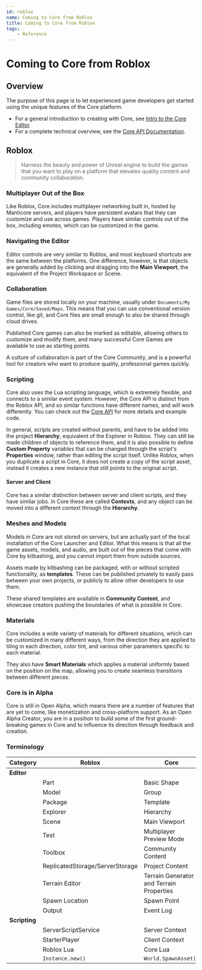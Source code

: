 ```yaml
---
id: roblox
name: Coming to Core from Roblox
title: Coming to Core from Roblox
tags:
    - Reference
---
```


# Coming to Core from Roblox

## Overview

The purpose of this page is to let experienced game developers get started using the unique features of the Core platform.

- For a general introduction to creating with Core, see [Intro to the Core Editor](editor_intro.md)
- For a complete technical overview, see the [Core API Documentation](../api/index.md).

## Roblox

> Harness the beauty and power of Unreal engine to build the games that you want to play on a platform that elevates quality content and community collaboration.

### Multiplayer Out of the Box

Like Roblox, Core includes multiplayer networking built in, hosted by Manticore servers, and players have persistent avatars that they can customize and use across games. Players have similar controls out of the box, including emotes, which can be customized in the game.

### Navigating the Editor

Editor controls are very similar to Roblox, and most keyboard shortcuts are the same between the platforms. One difference, however, is that objects are generally added by clicking and dragging into the **Main Viewport**, the equivalent of the Project Workspace or Scene.

### Collaboration

Game files are stored locally on your machine, usually under ``Documents/My Games/Core/Saved/Maps``. This means that you can use conventional version control, like git, and Core files are small enough to also be shared through cloud drives.

Published Core games can also be marked as editable, allowing others to customize and modify them, and many successful Core Games are available to use as starting points.

A culture of collaboration is part of the Core Community, and is a powerful tool for creators who want to produce quality, professional games quickly.

### Scripting

Core also uses the Lua scripting language, which is extremely flexible, and connects to a similar event system. However, the Core API is distinct from the Roblox API, and so similar functions have different names, and will work differently. You can check out the [Core API](../api/index.md) for more details and example code.

In general, scripts are created without parents, and have to be added into the project **Hierarchy**, equivalent of the Explorer in Roblox. They can still be made children of objects to reference them, and it is also possible to define **Custom Property** variables that can be changed through the script's **Properties** window, rather than editing the script itself. Unlike Roblox, when you duplicate a script in Core, it does not create a copy of the script asset, instead it creates a new instance that still points to the original script.

#### Server and Client

Core has a similar distinction between server and client scripts, and they have similar jobs. In Core these are called **Contexts**, and any object can be moved into a different context through the **Hierarchy**.

### Meshes and Models

Models in Core are not stored on servers, but are actually part of the local installation of the Core Launcher and Editor. What this means is that all the game assets, models, and audio, are built out of the pieces that come with Core by kitbashing, and you cannot import them from outside sources.

Assets made by kitbashing can be packaged, with or without scripted functionality, as **templates**. These can be published privately to easily pass between your own projects, or publicly to allow other developers to use them.

These shared templates are available in **Community Content**, and showcase creators pushing the boundaries of what is possible in Core.

### Materials

Core includes a wide variety of materials for different situations, which can be customized in many different ways, from the direction they are applied to tiling in each direction, color tint, and various other parameters specific to each material.

They also have **Smart Materials** which applies a material uniformly based on the position on the map, allowing you to create seamless transitions between different pieces.

### Core is in Alpha

Core is still in Open Alpha, which means there are a number of features that are yet to come, like monetization and cross-platform support. As an Open Alpha Creator, you are in a position to build some of the first ground-breaking games in Core and to influence its direction through feedback and creation.

### Terminology

| **Category**  | **Roblox**      | **Core**           |
| ------------- | --------------- | ------------------ |
| **Editor**    |                 |                    |
|               | Part            | Basic Shape        |
|               | Model           | Group              |
|               | Package         | Template           |
|               | Explorer        | Hierarchy          |
|               | Scene           | Main Viewport      |
|               | Test            | Multiplayer Preview Mode |
|               | Toolbox         | Community Content |
|               | ReplicatedStorage/ServerStorage | Project Content  |
|               | Terrain Editor  | Terrain Generator and Terrain Properties |
|               | Spawn Location  | Spawn Point        |
|               | Output          | Event Log          |
| **Scripting** |                 |                    |
|               | ServerScriptService | Server Context |
|               | StarterPlayer   | Client Context |
|               | Roblox Lua      | Core Lua           |
|               | `Instance.new()` | `World.SpawnAsset()` |

